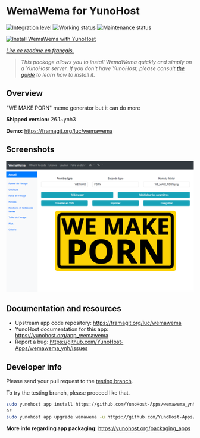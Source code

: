 <!--
N.B.: This README was automatically generated by https://github.com/YunoHost/apps/tree/master/tools/README-generator
It shall NOT be edited by hand.
-->

# WemaWema for YunoHost

[![Integration level](https://dash.yunohost.org/integration/wemawema.svg)](https://dash.yunohost.org/appci/app/wemawema) ![Working status](https://ci-apps.yunohost.org/ci/badges/wemawema.status.svg) ![Maintenance status](https://ci-apps.yunohost.org/ci/badges/wemawema.maintain.svg)

[![Install WemaWema with YunoHost](https://install-app.yunohost.org/install-with-yunohost.svg)](https://install-app.yunohost.org/?app=wemawema)

*[Lire ce readme en français.](./README_fr.md)*

> *This package allows you to install WemaWema quickly and simply on a YunoHost server.
If you don't have YunoHost, please consult [the guide](https://yunohost.org/#/install) to learn how to install it.*

## Overview

"WE MAKE PORN" meme generator but it can do more

**Shipped version:** 26.1~ynh3

**Demo:** https://framagit.org/luc/wemawema

## Screenshots

![Screenshot of WemaWema](./doc/screenshots/WemaWema.png)

## Documentation and resources

* Upstream app code repository: <https://framagit.org/luc/wemawema>
* YunoHost documentation for this app: <https://yunohost.org/app_wemawema>
* Report a bug: <https://github.com/YunoHost-Apps/wemawema_ynh/issues>

## Developer info

Please send your pull request to the [testing branch](https://github.com/YunoHost-Apps/wemawema_ynh/tree/testing).

To try the testing branch, please proceed like that.

``` bash
sudo yunohost app install https://github.com/YunoHost-Apps/wemawema_ynh/tree/testing --debug
or
sudo yunohost app upgrade wemawema -u https://github.com/YunoHost-Apps/wemawema_ynh/tree/testing --debug
```

**More info regarding app packaging:** <https://yunohost.org/packaging_apps>
